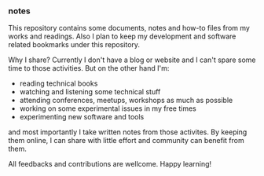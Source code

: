 ### notes

This repository contains some documents, notes and how-to files from my works and readings. Also I plan to keep my development and software related bookmarks under this repository. 

Why I share? Currently I don't have a blog or website and I can't spare some time to those activities. But on the other hand I'm:
* reading technical books
* watching and listening some technical stuff
* attending conferences, meetups, workshops as much as possible
* working on some experimental issues in my free times
* experimenting new software and tools

and most importantly I take written notes from those activites. By keeping them online, I can share with little effort and community can benefit from them.

All feedbacks and contributions are wellcome. Happy learning!
